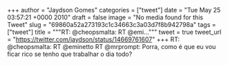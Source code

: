 
+++
author = "Jaydson Gomes"
categories = ["tweet"]
date = "Tue May 25 03:57:21 +0000 2010"
draft = false
image = "No media found for this Tweet"
slug = "69860a52a273193c1c34663c3a03d7f8b942798a"
tags = ["tweet"]
title = """RT: @cheopsmalta: RT @emi..."""
tweet = true
tweet_url = "https://twitter.com/jaydson/status/14669761607"
+++
RT: @cheopsmalta: RT @eminetto RT @mrprompt: Porra, como é que eu vou ficar rico se tenho que trabalhar o dia todo?
